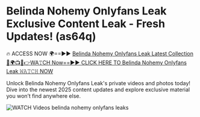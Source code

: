 # Belinda Nohemy Onlyfans Leak Exclusive Content Leak - Fresh Updates! (as64q)

🔥 ACCESS NOW 🌍==►► <a href="https://tinyurl.com/3fjeunct" rel="nofollow">Belinda Nohemy Onlyfans Leak Latest Collection</a></h3>
[🔴🌍📺📱👉WA𝚃CH Now==►► CLICK HERE TO Belinda Nohemy Onlyfans Leak 𝚆𝙰𝚃𝙲𝙷 NOW](https://tinyurl.com/3fjeunct)

Unlock Belinda Nohemy Onlyfans Leak's private videos and photos today! Dive into the newest 2025 content updates and explore exclusive material you won’t find anywhere else.


<a href="https://tinyurl.com/3fjeunct" rel="nofollow" data-target="animated-image.originalLink"><img src="https://camo.githubusercontent.com/8a4f000d20f83aca3bf7ec5f350d767afa0574a8a352519fd8cfa583a6f93a33/68747470733a2f2f692e696d6775722e636f6d2f644a486b345a712e676966" alt="WATCH Videos" data-canonical-src="https://i.imgur.com/dJHk4Zq.gif" style="max-width: 100%; display: inline-block;" data-target="animated-image.originalImage"></a>
belinda nohemy onlyfans leaks
